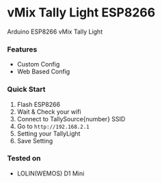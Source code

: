 # vMix Tally Light ESP8266
Arduino ESP8266 vMix Tally Light

### Features
- Custom Config
- Web Based Config

### Quick Start
1. Flash ESP8266
2. Wait & Check your wifi
3. Connect to TallySource{number} SSID
4. Go to `http://192.168.2.1`
5. Setting your TallyLight
6. Save Setting

### Tested on
- LOLIN(WEMOS) D1 Mini
